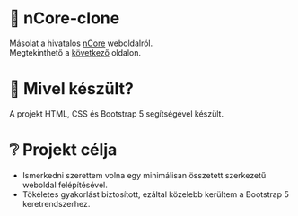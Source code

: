 # 🎲 nCore-clone
Másolat a hivatalos [nCore](https://ncore.pro) weboldalról.  
Megtekinthető a [következő](http://ncore-clone.surge.sh) oldalon.

# 📝 Mivel készült?
A projekt HTML, CSS és Bootstrap 5 segítségével készült.

# ❔ Projekt célja
* Ismerkedni szerettem volna egy minimálisan összetett szerkezetű weboldal felépítésével.
* Tökéletes gyakorlást biztosított, ezáltal közelebb kerültem a Bootstrap 5 keretrendszerhez.
